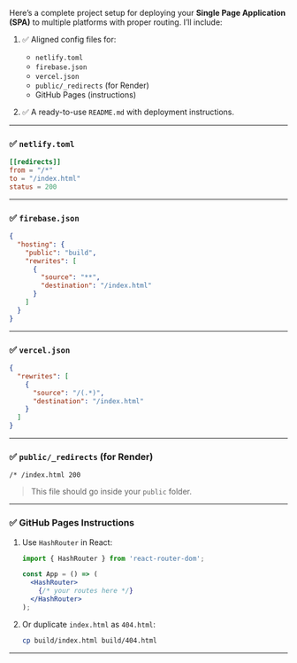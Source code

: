 Here’s a complete project setup for deploying your **Single Page Application (SPA)** to multiple platforms with proper routing. I’ll include:

1. ✅ Aligned config files for:

   * `netlify.toml`
   * `firebase.json`
   * `vercel.json`
   * `public/_redirects` (for Render)
   * GitHub Pages (instructions)
2. ✅ A ready-to-use `README.md` with deployment instructions.

---

### ✅ `netlify.toml`

```toml
[[redirects]]
from = "/*"
to = "/index.html"
status = 200
```

---

### ✅ `firebase.json`

```json
{
  "hosting": {
    "public": "build",
    "rewrites": [
      {
        "source": "**",
        "destination": "/index.html"
      }
    ]
  }
}
```

---

### ✅ `vercel.json`

```json
{
  "rewrites": [
    {
      "source": "/(.*)",
      "destination": "/index.html"
    }
  ]
}
```

---

### ✅ `public/_redirects` (for Render)

```
/* /index.html 200
```

> This file should go inside your `public` folder.

---

### ✅ GitHub Pages Instructions

1. Use `HashRouter` in React:

   ```jsx
   import { HashRouter } from 'react-router-dom';

   const App = () => (
     <HashRouter>
       {/* your routes here */}
     </HashRouter>
   );
   ```

2. Or duplicate `index.html` as `404.html`:

   ```bash
   cp build/index.html build/404.html
   ```

---

